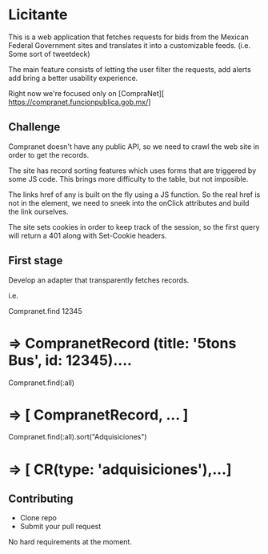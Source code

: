 # Licitante

This is a web application that fetches requests for bids from the
Mexican Federal Government sites and translates it into a customizable
feeds. (i.e. Some sort of tweetdeck)

The main feature consists of letting the user filter the requests, add
alerts add bring a better usability experience.

Right now we're focused only on [CompraNet][
https://compranet.funcionpublica.gob.mx/]


## Challenge

Compranet doesn't have any public API, so we need to crawl the web site
in order to get the records.

The site has record sorting features which uses forms that are triggered
by some JS code. This brings more difficulty to the table, but not
imposible.

The links href of any <a> is built on the fly using a JS function. So
the real href is not in the element, we need to sneek into the onClick
attributes and build the link ourselves.


The site sets cookies in order to keep track of the session, so the
first query will return a 401 along with Set-Cookie headers.


## First stage

Develop an adapter that transparently fetches records.

i.e.

  Compranet.find 12345

  # => CompranetRecord (title: '5tons Bus', id: 12345)....


  Compranet.find(:all)

  # => [ CompranetRecord, ... ]


  Compranet.find(:all).sort("Adquisiciones")

  # => [ CR(type: 'adquisiciones'),...]


## Contributing

* Clone repo
* Submit your pull request

No hard requirements at the moment.
